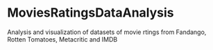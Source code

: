 # MoviesRatingsDataAnalysis
Analysis and visualization of datasets of movie rtings from Fandango, Rotten Tomatoes, Metacritic and IMDB

